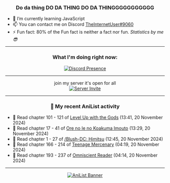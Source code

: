 <div align="center">

### Do da thing DO DA THING DO DA THINGGGGGGGGGGG
</div>

- 🌱 I’m currently learning JavaScript
- 📫 You can contact me on Discord [TheInternetUser#9060](https://discord.com/users/534117072796385300)
- ⚡ Fun fact: 80% of the Fun fact is neither a fact nor fun. _Statistics by me 😎_
<hr>

<div align="center">

### What I'm doing right now:
[![Discord Presence](https://lanyard.cnrad.dev/api/534117072796385300)](https://discord.com/users/534117072796385300)
<hr>

join my server it's open for all <br>
[![Server Invite](https://invidget.switchblade.xyz/bfYgVHxrSs)](https://discord.gg/bfYgVHxrSs)

<hr>
  
### 🌸 My recent AniList activity

</div>

<!-- ANILIST_ACTIVITY:start -->

-   📖 Read chapter 101 - 121 of [Level Up with the Gods](https://anilist.co/manga/138222) (13:41, 20 November 2024)
-   📖 Read chapter 17 - 41 of [Ore no Ie no Koakuma Imouto](https://anilist.co/manga/169152) (13:29, 20 November 2024)
-   📖 Read chapter 1 - 27 of [/Blush-DC: Himitsu](https://anilist.co/manga/51035) (12:45, 20 November 2024)
-   📖 Read chapter 166 - 214 of [Teenage Mercenary](https://anilist.co/manga/126297) (04:19, 20 November 2024)
-   📖 Read chapter 193 - 237 of [Omniscient Reader](https://anilist.co/manga/119257) (04:14, 20 November 2024)

<!-- ANILIST_ACTIVITY:end -->
<hr>

<div align="center">

[![AniList Banner](https://img.anili.st/User/929966)](https://anilist.co/user/TheInternetUser)

<!-- ![Profile views](https://gpvc.arturio.dev/TheInternetUse7) Since 2023-01-09 -->
<br>


</div>
